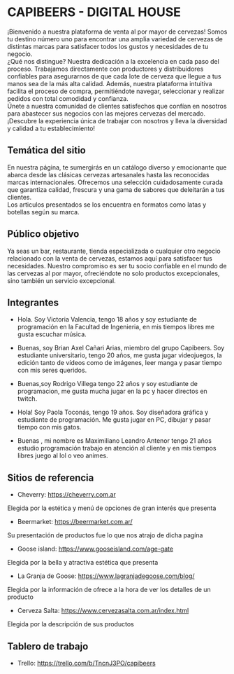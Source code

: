 # CAPIBEERS - DIGITAL HOUSE  
¡Bienvenido a nuestra plataforma de venta al por mayor de cervezas! Somos tu destino número uno para encontrar una amplia variedad de cervezas de distintas marcas para satisfacer todos los gustos y necesidades de tu negocio.  
¿Qué nos distingue? Nuestra dedicación a la excelencia en cada paso del proceso. Trabajamos directamente con productores y distribuidores confiables para asegurarnos de que cada lote de cerveza que llegue a tus manos sea de la más alta calidad. Además, nuestra plataforma intuitiva facilita el proceso de compra, permitiéndote navegar, seleccionar y realizar pedidos con total comodidad y confianza.  
Únete a nuestra comunidad de clientes satisfechos que confían en nosotros para abastecer sus negocios con las mejores cervezas del mercado. ¡Descubre la experiencia única de trabajar con nosotros y lleva la diversidad y calidad a tu establecimiento!


## Temática del sitio  
En nuestra página, te sumergirás en un catálogo diverso y emocionante que abarca desde las clásicas cervezas artesanales hasta las reconocidas marcas internacionales. Ofrecemos una selección cuidadosamente curada que garantiza calidad, frescura y una gama de sabores que deleitarán a tus clientes.  
Los articulos presentados se los encuentra en formatos como latas y botellas según su marca.  

## Público objetivo  
Ya seas un bar, restaurante, tienda especializada o cualquier otro negocio relacionado con la venta de cervezas, estamos aquí para satisfacer tus necesidades. Nuestro compromiso es ser tu socio confiable en el mundo de las cervezas al por mayor, ofreciéndote no solo productos excepcionales, sino también un servicio excepcional.  


 
## Integrantes  
* Hola. Soy  Victoria Valencia, tengo 18 años y soy estudiante de programación en la Facultad de Ingenieria, en mis tiempos libres me gusta escuchar música.

* Buenas, soy Brian Axel Cañari Arias, miembro del grupo Capibeers. Soy estudiante universitario, tengo 20 años, me gusta jugar videojuegos, la edición tanto de vídeos como de imágenes, leer manga y pasar tiempo con mis seres queridos.

* Buenas,soy Rodrigo Villega tengo 22 años y soy estudiante de programacion, me gusta mucha jugar en la pc y hacer directos en twitch.

* Hola! Soy Paola Toconás, tengo 19 años. Soy diseñadora gráfica y estudiante de programación. Me gusta jugar en PC, dibujar y pasar tiempo con mis gatos.

*  Buenas , mi nombre es Maximiliano Leandro Antenor tengo 21 años estudio programación trabajo en atención al cliente y en mis tiempos libres juego al lol o veo animes.  

## Sitios de referencia

* Cheverry: https://cheverry.com.ar


Elegida por la estética y menú de opciones de gran interés que presenta

* Beermarket: https://beermarket.com.ar/


Su presentación de productos fue lo que nos atrajo de dicha pagína

* Goose island: https://www.gooseisland.com/age-gate


Elegida por la bella y atractiva estética que presenta

* La Granja de Goose: https://www.lagranjadegoose.com/blog/


Elegida por la información de ofrece a la hora de ver los detalles de un producto

* Cerveza Salta: https://www.cervezasalta.com.ar/index.html


Elegida por la descripción de sus productos

## Tablero de trabajo
* Trello: https://trello.com/b/TncnJ3PO/capibeers


 
